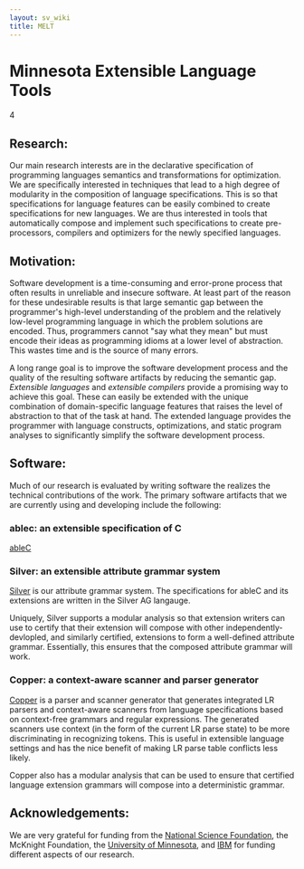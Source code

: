 ```yaml
---
layout: sv_wiki
title: MELT
---
```


# Minnesota Extensible Language Tools

4

## Research:

Our main research interests are in the declarative specification of programming languages semantics and transformations for optimization. We are specifically interested in techniques that lead to a high degree of modularity in the composition of language specifications. This is so that specifications for language features can be easily combined to create specifications for new languages. We are thus interested in tools that automatically compose and implement such specifications to create pre-processors, compilers and optimizers for the newly specified languages.

## Motivation:

Software development is a time-consuming and error-prone process that often results in unreliable and insecure software. At least part of the reason for these undesirable results is that large semantic gap between the programmer's high-level understanding of the problem and the relatively low-level programming language in which the problem solutions are encoded. Thus, programmers cannot "say what they mean" but must encode their ideas as programming idioms at a lower level of abstraction. This wastes time and is the source of many errors.

A long range goal is to improve the software development process and the quality of the resulting software artifacts by reducing the semantic gap. *Extensible languages* and *extensible compilers* provide a promising way to achieve this goal. These can easily be extended with the unique combination of domain-specific language features that raises the level of abstraction to that of the task at hand. The extended language provides the programmer with language constructs, optimizations, and static program analyses to significantly simplify the software development process.

## Software:
Much of our research is evaluated by writing software the realizes the technical contributions of the work.  The primary software artifacts that we are currently using and developing include the following:

### ablec: an extensible specification of C

[ableC](ablec/index.html)


### Silver: an extensible attribute grammar system

[Silver](silver) is our attribute grammar system.  The specifications for ableC and its extensions are written in the Silver AG langauge.

Uniquely, Silver supports a modular analysis so that extension writers can use to certify that their extension will compose with other independently-devlopled, and similarly certified, extensions to form a well-defined attribute grammar.  Essentially, this ensures that the composed attribute grammar will work.

### Copper: a context-aware scanner and parser generator

[Copper](copper/index.html) is a parser and scanner generator that generates integrated LR parsers and context-aware scanners from language specifications based on context-free grammars and regular expressions. The generated scanners use context (in the form of the current LR parse state) to be more discriminating in recognizing tokens.  This is useful in extensible language settings and has the nice benefit of making LR parse table conflicts less likely.

Copper also has a modular analysis that can be used to ensure that certified language extension grammars will compose into a deterministic grammar.

## Acknowledgements:

We are very grateful for funding from the [National Science Foundation](http://www.nsf.gov/), the McKnight Foundation, the [University of Minnesota](http://www.umn.edu), and [IBM](http://ibm.com) for funding different aspects of our research.
